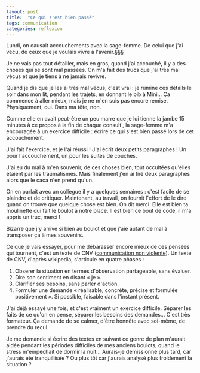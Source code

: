 ```yaml
---
layout: post
title:  "Ce qui s'est bien passé"
tags: communication
categories: reflexion
---
```


Lundi, on causait accouchements avec la sage-femme. De celui que j'ai vécu, de ceux que je voulais vivre à l'avenir.§§§

Je ne vais pas tout détailler, mais en gros, quand j'ai accouché, il y a des choses qui se sont mal passées. On m'a fait des trucs que j'ai très mal vécus et que je tiens à ne jamais revivre.

Quand je dis que je les ai très mal vécus, c'est vrai : je rumine ces détails le soir dans mon lit, pendant les trajets, en donnant le bib à Mini… Ça commence à aller mieux, mais je ne m'en suis pas encore remise. Physiquement, oui. Dans ma tête, non.

Comme elle en avait peut-être un peu marre que je lui tienne la jambe 15 minutes à ce propos à la fin de chaque consult', la sage-femme m'a encouragée à un exercice difficile : écrire ce qui s'est bien passé lors de cet accouchement.

J'ai fait l'exercice, et je l'ai réussi ! J'ai écrit deux petits paragraphes ! Un pour l'accouchement, un pour les suites de couches.

J'ai eu du mal à m'en souvenir, de ces choses bien, tout occultées qu'elles étaient par les traumatismes. Mais finalement j'en ai tiré deux paragraphes alors que le caca n'en prend qu'un.

On en parlait avec un collègue il y a quelques semaines : c'est facile de se plaindre et de critiquer. Maintenant, au travail, on fournit l'effort de le dire quand on trouve que quelque chose est bien. On dit merci. Elle est bien ta moulinette qui fait le boulot à notre place. Il est bien ce bout de code, il m'a appris un truc, merci !

Bizarre que j'y arrive si bien au boulot et que j'aie autant de mal à transposer ça à mes souvenirs.

Ce que je vais essayer, pour me débarasser encore mieux de ces pensées qui tournent, c'est un texte de CNV ([communication non violente][cnvwiki]). Un texte de CNV, d'après wikipedia, s'articule en quatre phases :

1. Obserer la situation en termes d'observation partageable, sans évaluer.
2. Dire son sentiment en disant « je ».
3. Clarifier ses besoins, sans parler d'action.
4. Formuler une demande « réalisable, concrète, précise et formulée positivement ». Si possible, faisable dans l'instant présent.

J'ai déjà essayé une fois, et c'est vraiment un exercice difficile. Séparer les faits de ce qu'on en pense, séparer les besoins des demandes… C'est très formateur. Ça demande de se calmer, d'être honnête avec soi-même, de prendre du recul.

Je me demande si écrire des textes en suivant ce genre de plan m'aurait aidée pendant les périodes difficiles de mes anciens boulots, quand le stress m'empêchait de dormir la nuit… Aurais-je démissionné plus tard, car j'aurais été tranquillisée ? Ou plus tôt car j'aurais analysé plus froidement la situation ?

[cnvwiki]: http://fr.wikipedia.org/wiki/Communication_non-violente_%28Rosenberg%29#Les_quatre_.C3.A9tapes_de_la_CNV